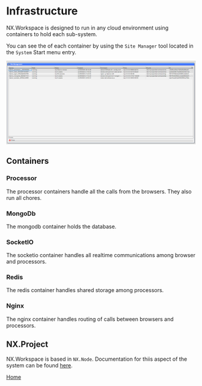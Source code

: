 # Infrastructure

NX.Workspace is designed to run in any cloud environment using containers to hold each sub-system.

You can see the of each container by using the ``Site Manager`` tool located in the ``System`` Start menu entry.

![image](images/SiteManager.png)

## Containers

### Processor

The processor containers handle all the calls from the browsers.  They also run all chores.

### MongoDb

The mongodb container holds the database.

### SocketIO

The socketio container handles all realtime communications among browser and processors.

### Redis

The redis container handles shared storage among processors.

### Nginx

The nginx container handles routing of calls between browsers and processors.

## NX.Project

NX.Workspace is based in ``NX.Node``.  Documentation for thiis aspect of the system can be found [here](https://github.com/nxproject/node).


[Home](../README.md)
